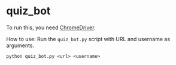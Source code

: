 # quiz_bot

To run this, you need [ChromeDriver](https://chromedriver.chromium.org/getting-started).

How to use: Run the `quiz_bot.py` script with URL and username as arguments.

`python quiz_bot.py <url> <username>`
